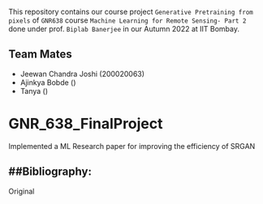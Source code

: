 This repository contains our course project `Generative Pretraining from pixels` of `GNR638` course `Machine Learning for Remote Sensing- Part 2`  done under prof. `Biplab Banerjee` in our Autumn 2022 at IIT Bombay. 

## Team Mates

* Jeewan Chandra Joshi (200020063)
* Ajinkya Bobde ()
* Tanya ()

# GNR_638_FinalProject
Implemented a ML Research paper for improving the efficiency of SRGAN 

##Bibliography:
-------------------
Original 
